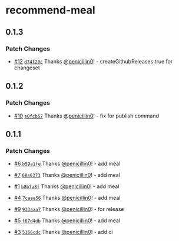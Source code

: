 # recommend-meal

## 0.1.3

### Patch Changes

- [#12](https://github.com/penicillin0/npm-changeset-test/pull/12) [`d74f20c`](https://github.com/penicillin0/npm-changeset-test/commit/d74f20c97b75ef54cf587b39e2a10d24dd6cf933) Thanks [@penicillin0](https://github.com/penicillin0)! - createGithubReleases true for changeset

## 0.1.2

### Patch Changes

- [#10](https://github.com/penicillin0/npm-changeset-test/pull/10) [`e0fcb57`](https://github.com/penicillin0/npm-changeset-test/commit/e0fcb57dd4216166816b520feedb935cb5b10c4b) Thanks [@penicillin0](https://github.com/penicillin0)! - fix for publish command

## 0.1.1

### Patch Changes

- [#6](https://github.com/penicillin0/npm-changeset-test/pull/6) [`b59a1fe`](https://github.com/penicillin0/npm-changeset-test/commit/b59a1fede63d012257b3442d82acc4426443a9a7) Thanks [@penicillin0](https://github.com/penicillin0)! - add meal

- [#7](https://github.com/penicillin0/npm-changeset-test/pull/7) [`68a6373`](https://github.com/penicillin0/npm-changeset-test/commit/68a637321edf6a46d245a42b17a5fb426e681680) Thanks [@penicillin0](https://github.com/penicillin0)! - add meal

- [#1](https://github.com/penicillin0/npm-changeset-test/pull/1) [`b8b7a8f`](https://github.com/penicillin0/npm-changeset-test/commit/b8b7a8f242d89bcbd07e5c329dba3e3d8bb4be05) Thanks [@penicillin0](https://github.com/penicillin0)! - add meal

- [#4](https://github.com/penicillin0/npm-changeset-test/pull/4) [`7caee56`](https://github.com/penicillin0/npm-changeset-test/commit/7caee565db5bda7ecf5b9f004b4b19afb131c70d) Thanks [@penicillin0](https://github.com/penicillin0)! - add meal

- [#9](https://github.com/penicillin0/npm-changeset-test/pull/9) [`933aaa7`](https://github.com/penicillin0/npm-changeset-test/commit/933aaa75fac81f6667f704d1d9090afad3deb1f9) Thanks [@penicillin0](https://github.com/penicillin0)! - for release

- [#5](https://github.com/penicillin0/npm-changeset-test/pull/5) [`f67d4db`](https://github.com/penicillin0/npm-changeset-test/commit/f67d4db5675bdf9523845ac2ac84f5b0db95c781) Thanks [@penicillin0](https://github.com/penicillin0)! - add meal

- [#3](https://github.com/penicillin0/npm-changeset-test/pull/3) [`5166cdc`](https://github.com/penicillin0/npm-changeset-test/commit/5166cdc690ae8af4a3373a924fb9b1183c174380) Thanks [@penicillin0](https://github.com/penicillin0)! - add ci
